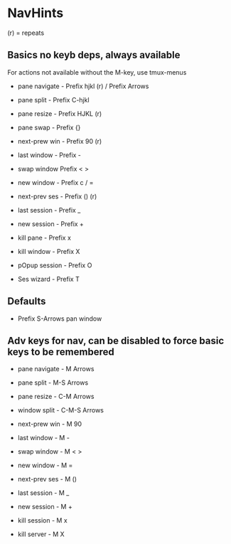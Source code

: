 # NavHints

(r) = repeats

## Basics no keyb deps, always available

For actions not available without the M-key, use tmux-menus

- pane navigate - Prefix hjkl (r) / Prefix Arrows
- pane split - Prefix C-hjkl
- pane resize - Prefix HJKL (r)
- pane swap - Prefix {}

- next-prew win - Prefix 90 (r)
- last window - Prefix -
- swap window Prefix < >
- new window - Prefix c / =

- next-prev ses - Prefix () (r)
- last session - Prefix \_
- new session - Prefix +
- kill pane - Prefix x
- kill window - Prefix X
- pOpup session - Prefix O
- Ses wizard - Prefix T

## Defaults

- Prefix S-Arrows pan window

## Adv keys for nav, can be disabled to force basic keys to be remembered

- pane navigate - M Arrows
- pane split - M-S Arrows
- pane resize - C-M Arrows
- window split - C-M-S Arrows

- next-prew win - M 90
- last window - M -
- swap window - M < >
- new window - M =

- next-prev ses - M ()
- last session - M \_
- new session - M +

- kill session - M x
- kill server - M X
